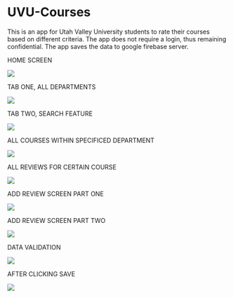 # UVU-Courses
This is an app for Utah Valley University students to rate their courses based on different criteria. The app does not require a login, thus remaining confidential.
The app saves the data to google firebase server. 

HOME SCREEN


![](UVU%20Courses/Assets.xcassets/Homescreen.imageset/Homescreen.png)




TAB ONE, ALL DEPARTMENTS


![](UVU%20Courses/Assets.xcassets/Tabone.imageset/Tabone.png)


TAB TWO, SEARCH FEATURE



![](UVU%20Courses/Assets.xcassets/SearchBar.imageset/Searchbar.png)


ALL COURSES WITHIN SPECIFICED DEPARTMENT


![](UVU%20Courses/Assets.xcassets/Allclassesfordept.imageset/Allclassesfordept.png)



ALL REVIEWS FOR CERTAIN COURSE



![](UVU%20Courses/Assets.xcassets/Allreviewsforclass.imageset/Allreviewsforclass.png)


ADD REVIEW SCREEN PART ONE



![](UVU%20Courses/Assets.xcassets/Addreview1.imageset/Addreview1.png)


ADD REVIEW SCREEN PART TWO



![](UVU%20Courses/Assets.xcassets/Addreview2.imageset/Addreview2.png)



DATA VALIDATION 


![](UVU%20Courses/Assets.xcassets/Datavalidation.imageset/Datavalidation.png)



AFTER CLICKING SAVE


![](UVU%20Courses/Assets.xcassets/Reviewsaved.imageset/Reviewsaved.png)

